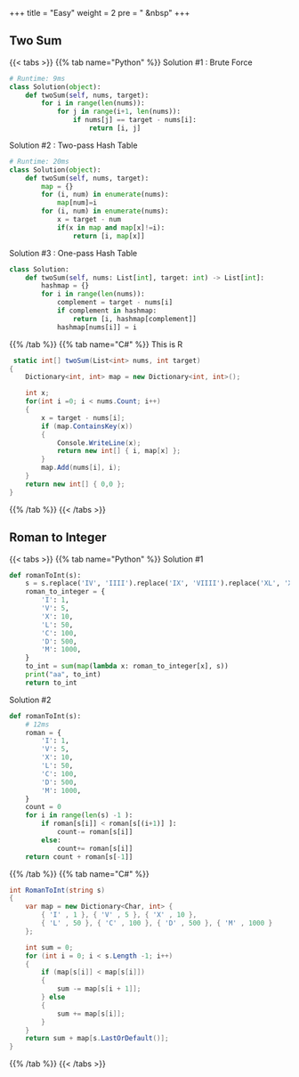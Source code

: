 +++
title = "Easy"
weight = 2
pre = "<i class='fas fa-pen'></i> &nbsp"
+++

## Two Sum

{{< tabs >}}
{{% tab name="Python" %}}
Solution #1 : Brute Force

```python
# Runtime: 9ms
class Solution(object):
    def twoSum(self, nums, target):
        for i in range(len(nums)):
            for j in range(i+1, len(nums)):
                if nums[j] == target - nums[i]:
                    return [i, j]
```

Solution #2 : Two-pass Hash Table

```python
# Runtime: 20ms
class Solution(object):
    def twoSum(self, nums, target):
        map = {}
        for (i, num) in enumerate(nums):
            map[num]=i
        for (i, num) in enumerate(nums):
            x = target - num
            if(x in map and map[x]!=i):
                return [i, map[x]]
```

Solution #3 : One-pass Hash Table

```python
class Solution:
    def twoSum(self, nums: List[int], target: int) -> List[int]:
        hashmap = {}
        for i in range(len(nums)):
            complement = target - nums[i]
            if complement in hashmap:
                return [i, hashmap[complement]]
            hashmap[nums[i]] = i
```

{{% /tab %}}
{{% tab name="C#" %}}
This is R

```c#
 static int[] twoSum(List<int> nums, int target)
{
    Dictionary<int, int> map = new Dictionary<int, int>();

    int x;
    for(int i =0; i < nums.Count; i++)
    {
        x = target - nums[i];
        if (map.ContainsKey(x))
        {
            Console.WriteLine(x);
            return new int[] { i, map[x] };
        }
        map.Add(nums[i], i);
    }
    return new int[] { 0,0 };
}

```

{{% /tab %}}
{{< /tabs >}}

## Roman to Integer

{{< tabs >}}
{{% tab name="Python" %}}
Solution #1

```python
def romanToInt(s):
    s = s.replace('IV', 'IIII').replace('IX', 'VIIII').replace('XL', 'XXXX').replace('XC', 'LXXXX').replace('CD', 'CCCC').replace('CM', 'DCCCC')
    roman_to_integer = {
        'I': 1,
        'V': 5,
        'X': 10,
        'L': 50,
        'C': 100,
        'D': 500,
        'M': 1000,
    }
    to_int = sum(map(lambda x: roman_to_integer[x], s))
    print("aa", to_int)
    return to_int
```

Solution #2

```python
def romanToInt(s):
    # 12ms
    roman = {
        'I': 1,
        'V': 5,
        'X': 10,
        'L': 50,
        'C': 100,
        'D': 500,
        'M': 1000,
    }
    count = 0
    for i in range(len(s) -1 ):
        if roman[s[i]] < roman[s[(i+1)] ]:
            count-= roman[s[i]]
        else:
            count+= roman[s[i]]
    return count + roman[s[-1]]
```

{{% /tab %}}
{{% tab name="C#" %}}

```c#
int RomanToInt(string s)
{
    var map = new Dictionary<Char, int> {
        { 'I' , 1 }, { 'V' , 5 }, { 'X' , 10 },
        { 'L' , 50 }, { 'C' , 100 }, { 'D' , 500 }, { 'M' , 1000 }
    };

    int sum = 0;
    for (int i = 0; i < s.Length -1; i++)
    {
        if (map[s[i]] < map[s[i]])
        {
            sum -= map[s[i + 1]];
        } else
        {
            sum += map[s[i]];
        }
    }
    return sum + map[s.LastOrDefault()];
}
```

{{% /tab %}}
{{< /tabs >}}
